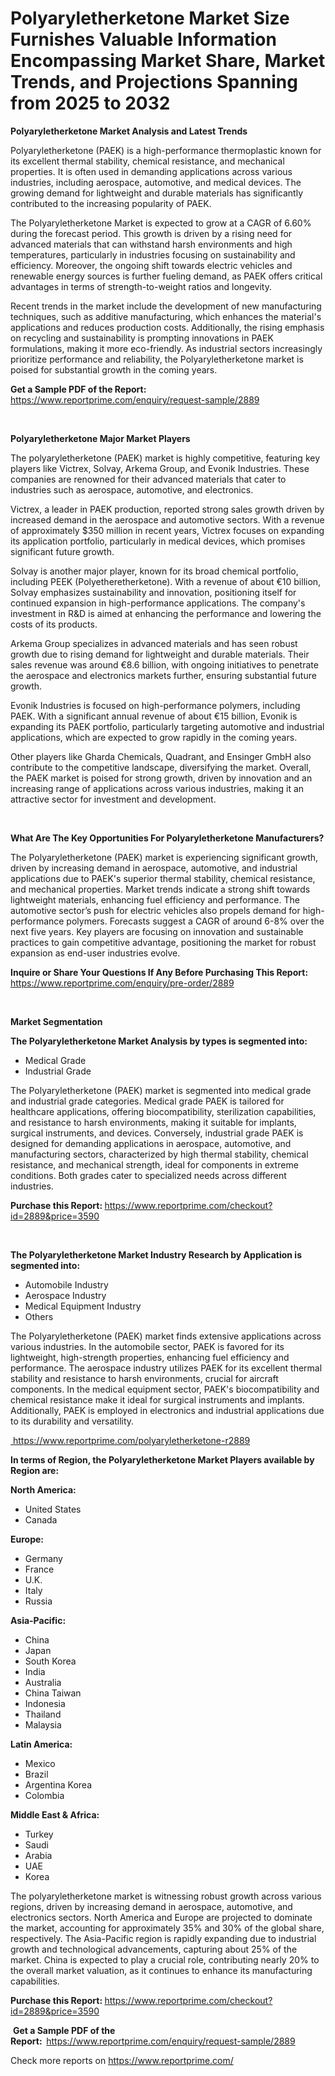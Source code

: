 <p><h1>Polyaryletherketone Market Size Furnishes Valuable Information Encompassing Market Share, Market Trends, and Projections Spanning from 2025 to 2032</h1></p><p><strong>Polyaryletherketone Market Analysis and Latest Trends</strong></p>
<p><p>Polyaryletherketone (PAEK) is a high-performance thermoplastic known for its excellent thermal stability, chemical resistance, and mechanical properties. It is often used in demanding applications across various industries, including aerospace, automotive, and medical devices. The growing demand for lightweight and durable materials has significantly contributed to the increasing popularity of PAEK.</p><p>The Polyaryletherketone Market is expected to grow at a CAGR of 6.60% during the forecast period. This growth is driven by a rising need for advanced materials that can withstand harsh environments and high temperatures, particularly in industries focusing on sustainability and efficiency. Moreover, the ongoing shift towards electric vehicles and renewable energy sources is further fueling demand, as PAEK offers critical advantages in terms of strength-to-weight ratios and longevity.</p><p>Recent trends in the market include the development of new manufacturing techniques, such as additive manufacturing, which enhances the material's applications and reduces production costs. Additionally, the rising emphasis on recycling and sustainability is prompting innovations in PAEK formulations, making it more eco-friendly. As industrial sectors increasingly prioritize performance and reliability, the Polyaryletherketone market is poised for substantial growth in the coming years.</p></p>
<p><strong>Get a Sample PDF of the Report:&nbsp;</strong> <a href="https://www.reportprime.com/enquiry/request-sample/2889?utm_campaign=3133&utm_medium=2&utm_source=Github&utm_content=ia&utm_term=18032025&utm_id=polyaryletherketone">https://www.reportprime.com/enquiry/request-sample/2889</a></p>
<p>&nbsp;</p>
<p><strong>Polyaryletherketone Major Market Players</strong></p>
<p><p>The polyaryletherketone (PAEK) market is highly competitive, featuring key players like Victrex, Solvay, Arkema Group, and Evonik Industries. These companies are renowned for their advanced materials that cater to industries such as aerospace, automotive, and electronics.</p><p>Victrex, a leader in PAEK production, reported strong sales growth driven by increased demand in the aerospace and automotive sectors. With a revenue of approximately $350 million in recent years, Victrex focuses on expanding its application portfolio, particularly in medical devices, which promises significant future growth.</p><p>Solvay is another major player, known for its broad chemical portfolio, including PEEK (Polyetheretherketone). With a revenue of about €10 billion, Solvay emphasizes sustainability and innovation, positioning itself for continued expansion in high-performance applications. The company's investment in R&D is aimed at enhancing the performance and lowering the costs of its products.</p><p>Arkema Group specializes in advanced materials and has seen robust growth due to rising demand for lightweight and durable materials. Their sales revenue was around €8.6 billion, with ongoing initiatives to penetrate the aerospace and electronics markets further, ensuring substantial future growth.</p><p>Evonik Industries is focused on high-performance polymers, including PAEK. With a significant annual revenue of about €15 billion, Evonik is expanding its PAEK portfolio, particularly targeting automotive and industrial applications, which are expected to grow rapidly in the coming years.</p><p>Other players like Gharda Chemicals, Quadrant, and Ensinger GmbH also contribute to the competitive landscape, diversifying the market. Overall, the PAEK market is poised for strong growth, driven by innovation and an increasing range of applications across various industries, making it an attractive sector for investment and development.</p></p>
<p>&nbsp;</p>
<p><strong>What Are The Key Opportunities For Polyaryletherketone Manufacturers?</strong></p>
<p><p>The Polyaryletherketone (PAEK) market is experiencing significant growth, driven by increasing demand in aerospace, automotive, and industrial applications due to PAEK's superior thermal stability, chemical resistance, and mechanical properties. Market trends indicate a strong shift towards lightweight materials, enhancing fuel efficiency and performance. The automotive sector’s push for electric vehicles also propels demand for high-performance polymers. Forecasts suggest a CAGR of around 6-8% over the next five years. Key players are focusing on innovation and sustainable practices to gain competitive advantage, positioning the market for robust expansion as end-user industries evolve.</p></p>
<p><strong>Inquire or Share Your Questions If Any Before Purchasing This Report:</strong> <a href="https://www.reportprime.com/enquiry/pre-order/2889?utm_campaign=3133&utm_medium=2&utm_source=Github&utm_content=ia&utm_term=18032025&utm_id=polyaryletherketone">https://www.reportprime.com/enquiry/pre-order/2889</a></p>
<p>&nbsp;</p>
<p><strong>Market Segmentation</strong></p>
<p><strong>The Polyaryletherketone Market Analysis by types is segmented into:</strong></p>
<p><ul><li>Medical Grade</li><li>Industrial Grade</li></ul></p>
<p><p>The Polyaryletherketone (PAEK) market is segmented into medical grade and industrial grade categories. Medical grade PAEK is tailored for healthcare applications, offering biocompatibility, sterilization capabilities, and resistance to harsh environments, making it suitable for implants, surgical instruments, and devices. Conversely, industrial grade PAEK is designed for demanding applications in aerospace, automotive, and manufacturing sectors, characterized by high thermal stability, chemical resistance, and mechanical strength, ideal for components in extreme conditions. Both grades cater to specialized needs across different industries.</p></p>
<p><strong>Purchase this Report:&nbsp;</strong><a href="https://www.reportprime.com/checkout?id=2889&price=3590&utm_campaign=3133&utm_medium=2&utm_source=Github&utm_content=ia&utm_term=18032025&utm_id=polyaryletherketone">https://www.reportprime.com/checkout?id=2889&price=3590</a></p>
<p>&nbsp;</p>
<p><strong>The Polyaryletherketone Market Industry Research by Application is segmented into:</strong></p>
<p><ul><li>Automobile Industry</li><li>Aerospace Industry</li><li>Medical Equipment Industry</li><li>Others</li></ul></p>
<p><p>The Polyaryletherketone (PAEK) market finds extensive applications across various industries. In the automobile sector, PAEK is favored for its lightweight, high-strength properties, enhancing fuel efficiency and performance. The aerospace industry utilizes PAEK for its excellent thermal stability and resistance to harsh environments, crucial for aircraft components. In the medical equipment sector, PAEK's biocompatibility and chemical resistance make it ideal for surgical instruments and implants. Additionally, PAEK is employed in electronics and industrial applications due to its durability and versatility.</p></p>
<p><a href="https://www.reportprime.com/polyaryletherketone-r2889?utm_campaign=3133&utm_medium=2&utm_source=Github&utm_content=ia&utm_term=18032025&utm_id=polyaryletherketone">&nbsp;https://www.reportprime.com/polyaryletherketone-r2889</a></p>
<p><strong>In terms of Region, the Polyaryletherketone Market Players available by Region are:</strong></p>
<p>
    <p> <strong> North America: </strong>
        <ul>
            <li>United States</li>
            <li>Canada</li>
        </ul>
        </p> 
    <p> <strong> Europe: </strong>
        <ul>
            <li>Germany</li>
            <li>France</li>
            <li>U.K.</li>
            <li>Italy</li>
            <li>Russia</li>
        </ul>
        </p> 
    <p> <strong> Asia-Pacific: </strong>
        <ul>
            <li>China</li>
            <li>Japan</li>
            <li>South Korea</li>
            <li>India</li>
            <li>Australia</li>
            <li>China Taiwan</li>
            <li>Indonesia</li>
            <li>Thailand</li>
            <li>Malaysia</li>
        </ul>
        </p> 
    <p> <strong> Latin America: </strong>
        <ul>
            <li>Mexico</li>
            <li>Brazil</li>
            <li>Argentina Korea</li>
            <li>Colombia</li>
        </ul>
        </p> 
    <p> <strong> Middle East & Africa: </strong>
        <ul>
            <li>Turkey</li>
            <li>Saudi</li>
            <li>Arabia</li>
            <li>UAE</li>
            <li>Korea</li>
        </ul>
    </p>
    </p>
<p><p>The polyaryletherketone market is witnessing robust growth across various regions, driven by increasing demand in aerospace, automotive, and electronics sectors. North America and Europe are projected to dominate the market, accounting for approximately 35% and 30% of the global share, respectively. The Asia-Pacific region is rapidly expanding due to industrial growth and technological advancements, capturing about 25% of the market. China is expected to play a crucial role, contributing nearly 20% to the overall market valuation, as it continues to enhance its manufacturing capabilities.</p></p>
<p><strong>Purchase this Report: </strong><a href="https://www.reportprime.com/checkout?id=2889&price=3590&utm_campaign=3133&utm_medium=2&utm_source=Github&utm_content=ia&utm_term=18032025&utm_id=polyaryletherketone">https://www.reportprime.com/checkout?id=2889&price=3590</a></p>
<p>&nbsp;<strong>Get a Sample PDF of the Report:&nbsp;&nbsp;</strong><a href="https://www.reportprime.com/enquiry/request-sample/2889?utm_campaign=3133&utm_medium=2&utm_source=Github&utm_content=ia&utm_term=18032025&utm_id=polyaryletherketone">https://www.reportprime.com/enquiry/request-sample/2889</a></p>
<p><strong></strong></p>
<p>Check more reports on <a href="https://www.reportprime.com/?utm_campaign=3133&utm_medium=2&utm_source=Github&utm_content=ia&utm_term=18032025&utm_id=polyaryletherketone">https://www.reportprime.com/</a></p>